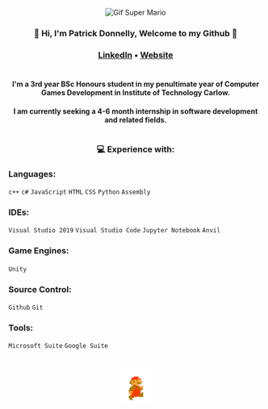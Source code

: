 <div align="center">

![Gif Super Mario](https://github.com/PatrickDonnelly/PatrickDonnelly/blob/main/images/superMario.gif)

### :wave: Hi, I'm Patrick Donnelly, Welcome to my Github :wave:
### [LinkedIn](https://www.linkedin.com/in/patrickdonnellygames/) • [Website](https://patrickdonnelly.github.io/) 

#

#### I'm a 3rd year BSc Honours student in my penultimate year of Computer Games Development in Institute of Technology Carlow.
#### I am currently seeking a 4-6 month internship in software development and related fields.

#

### :computer: **Experience with:**

</div>

### **Languages:**       
`c++` `c#` `JavaScript` `HTML` `CSS` `Python` `Assembly` 

### **IDEs:**            
`Visual Studio 2019` `Visual Studio Code` `Jupyter Notebook` `Anvil`

### **Game Engines:**    
`Unity`

### **Source Control:**  
`Github` `Git`

### **Tools:**           
`Microsoft Suite` `Google Suite`

#



<div align="center">

<img src="https://github.com/PatrickDonnelly/PatrickDonnelly/blob/main/images/mario.gif" height="64" width="64">

</div>

<!--
**PatrickDonnelly/PatrickDonnelly** is a ✨ _special_ ✨ repository because its `README.md` (this file) appears on your GitHub profile.

Here are some ideas to get you started:

- 🔭 I’m currently working on ...
- 🌱 I’m currently learning ...
- 👯 I’m looking to collaborate on ...
- 🤔 I’m looking for help with ...
- 💬 Ask me about ...
- 📫 How to reach me: ...
- 😄 Pronouns: ...
- ⚡ Fun fact: ...
-->
